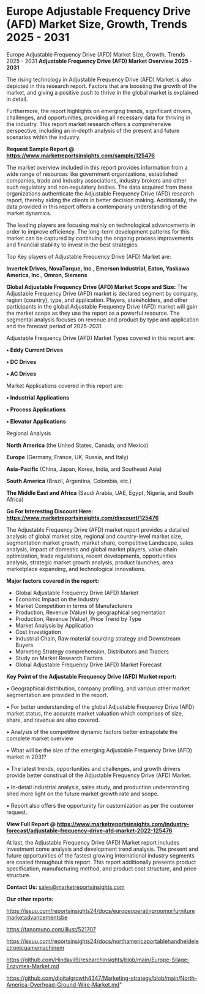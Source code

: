 # Europe Adjustable Frequency Drive (AFD) Market Size, Growth, Trends 2025 - 2031
Europe Adjustable Frequency Drive (AFD) Market Size, Growth, Trends 2025 - 2031
<Strong> Adjustable Frequency Drive (AFD) Market Overview 2025 - 2031</strong>

The rising technology in Adjustable Frequency Drive (AFD) Market is also depicted in this research report. Factors that are boosting the growth of the market, and giving a positive push to thrive in the global market is explained in detail.

Furthermore, the report highlights on emerging trends, significant drivers, challenges, and opportunities, providing all necessary data for thriving in the industry. This report market research offers a comprehensive perspective, including an in-depth analysis of the present and future scenarios within the industry.

<strong>Request Sample Report @ <a href=https://www.marketreportsinsights.com/sample/125476>https://www.marketreportsinsights.com/sample/125476</a></strong>

The market overview included in this report provides information from a wide range of resources like government organizations, established companies, trade and industry associations, industry brokers and other such regulatory and non-regulatory bodies. The data acquired from these organizations authenticate the Adjustable Frequency Drive (AFD) research report, thereby aiding the clients in better decision making. Additionally, the data provided in this report offers a contemporary understanding of the market dynamics.

The leading players are focusing mainly on technological advancements in order to improve efficiency. The long-term development patterns for this market can be captured by continuing the ongoing process improvements and financial stability to invest in the best strategies.

Top Key players of Adjustable Frequency Drive (AFD) Market are:

<strong>Invertek Drives, NovaTorque, Inc., Emerson Industrial, Eaton, Yaskawa America, Inc., Omron, Siemens</strong>

<strong><b>Global Adjustable Frequency Drive (AFD) Market Scope and Size:</b></strong>
The Adjustable Frequency Drive (AFD) market is declared segment by company, region (country), type, and application. Players, stakeholders, and other participants in the global Adjustable Frequency Drive (AFD) market will gain the market scope as they use the report as a powerful resource. The segmental analysis focuses on revenue and product by type and application and the forecast period of 2025-2031.

Adjustable Frequency Drive (AFD) Market Types covered in this report are:

<strong>• Eddy Current Drives

• DC Drives

• AC Drives</strong>

Market Applications covered in this report are:

<strong>• Industrial Applications

• Process Applications

• Elevator Applications</strong> 

Regional Analysis

<strong>North America</strong> (the United States, Canada, and Mexico)

<strong>Europe</strong> (Germany, France, UK, Russia, and Italy)

<strong>Asia-Pacific</strong> (China, Japan, Korea, India, and Southeast Asia)

<strong>South America</strong> (Brazil, Argentina, Colombia, etc.)

<strong>The Middle East and Africa</strong> (Saudi Arabia, UAE, Egypt, Nigeria, and South Africa)

<strong>Go For Interesting Discount Here: <a href=https://www.marketreportsinsights.com/discount/125476>https://www.marketreportsinsights.com/discount/125476</a></strong>

The Adjustable Frequency Drive (AFD) market report provides a detailed analysis of global market size, regional and country-level market size, segmentation market growth, market share, competitive Landscape, sales analysis, impact of domestic and global market players, value chain optimization, trade regulations, recent developments, opportunities analysis, strategic market growth analysis, product launches, area marketplace expanding, and technological innovations.

<strong><b>Major factors covered in the report:</b></strong>
<ul>
  <li>Global Adjustable Frequency Drive (AFD) Market </li>
  <li>Economic Impact on the Industry</li>
  <li>Market Competition in terms of Manufacturers</li>
  <li>Production, Revenue (Value) by geographical segmentation</li>
  <li>Production, Revenue (Value), Price Trend by Type</li>
  <li>Market Analysis by Application</li>
  <li>Cost Investigation</li>
  <li>Industrial Chain, Raw material sourcing strategy and Downstream Buyers</li>
  <li>Marketing Strategy comprehension, Distributors and Traders</li>
  <li>Study on Market Research Factors</li>
  <li>Global Adjustable Frequency Drive (AFD) Market Forecast</li>
</ul>

<strong><b>Key Point of the Adjustable Frequency Drive (AFD) Market report:</b></strong>

• Geographical distribution, company profiling, and various other market segmentation are provided in the report.

• For better understanding of the global Adjustable Frequency Drive (AFD) market status, the accurate market valuation which comprises of size, share, and revenue are also covered.

• Analysis of the competitive dynamic factors better extrapolate the complete market overview

• What will be the size of the emerging Adjustable Frequency Drive (AFD) market in 2031?

• The latest trends, opportunities and challenges, and growth drivers provide better construal of the Adjustable Frequency Drive (AFD) Market.

• In-detail industrial analysis, sales study, and production understanding shed more light on the future market growth rate and scope.

• Report also offers the opportunity for customization as per the customer request.

<strong><b>View Full Report @ <a href=https://www.marketreportsinsights.com/industry-forecast/adjustable-frequency-drive-afd-market-2022-125476>https://www.marketreportsinsights.com/industry-forecast/adjustable-frequency-drive-afd-market-2022-125476</a></b></strong>


At last, the Adjustable Frequency Drive (AFD) Market report includes investment come analysis and development trend analysis. The present and future opportunities of the fastest growing international industry segments are coated throughout this report. This report additionally presents product specification, manufacturing method, and product cost structure, and price structure.

<strong>Contact Us:</strong>
sales@marketreportsinsights.com

<strong>Our other reports:</strong>

<a href=https://issuu.com/reportsinsights24/docs/europeoperatingroomorfurnituremarketadvancementsbe>https://issuu.com/reportsinsights24/docs/europeoperatingroomorfurnituremarketadvancementsbe</a>

<a href=https://tanomuno.com/illust/521707>https://tanomuno.com/illust/521707</a>

<a href=https://issuu.com/reportsinsights24/docs/northamericaportablehandheldelectronicgamemachinem>https://issuu.com/reportsinsights24/docs/northamericaportablehandheldelectronicgamemachinem</a>

<a href=https://github.com/Hindavii9/researchinsights/blob/main/Europe-Silage-Enzymes-Market.md>https://github.com/Hindavii9/researchinsights/blob/main/Europe-Silage-Enzymes-Market.md</a>

<a href=https://github.com/digitalgrowth4347/Marketing-strategy/blob/main/North-America-Overhead-Ground-Wire-Market.md>https://github.com/digitalgrowth4347/Marketing-strategy/blob/main/North-America-Overhead-Ground-Wire-Market.md</a>"

